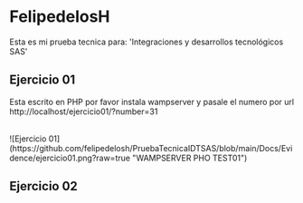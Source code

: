 # FelipedelosH

Esta es mi prueba tecnica para: 
'Integraciones y desarrollos tecnológicos SAS'

## Ejercicio 01

Esta escrito en PHP por favor instala wampserver y pasale el numero por url<br>
http://localhost/ejercicio01/?number=31

<br>
![Ejercicio 01](https://github.com/felipedelosh/PruebaTecnicaIDTSAS/blob/main/Docs/Evidence/ejercicio01.png?raw=true "WAMPSERVER PHO TEST01")

## Ejercicio 02

